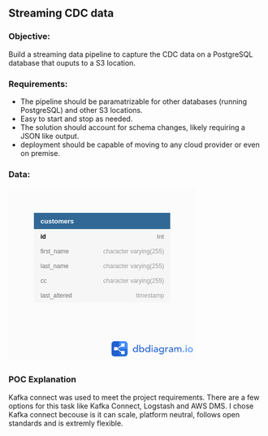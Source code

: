 ## Streaming CDC data

### Objective:  
Build a streaming data pipeline to capture the CDC data on a PostgreSQL database that ouputs to a S3 location.

### Requirements:
* The pipeline should be paramatrizable for other databases (running PostgreSQL) and other S3 locations.
* Easy to start and stop as needed.
* The solution should account for schema changes, likely requiring a JSON like output.
* deployment should be capable of moving to any cloud provider or even on premise.

### Data:
![schema](schema.png)

### POC Explanation

Kafka connect was used to meet the project requirements. There are a few options for this task like Kafka Connect, Logstash and AWS DMS. I chose Kafka connect becouse is it can scale, platform neutral, follows open standards and is extremly flexible.
